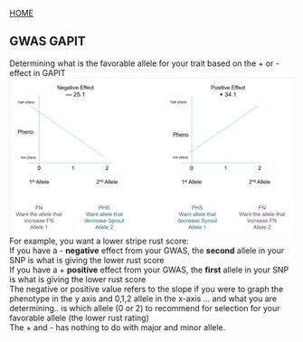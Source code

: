 [HOME](./index.html)

## GWAS GAPIT  
Determining what is the favorable allele for your trait based on the + or - effect in GAPIT   
![](./img/GAPITallele.png)  
For example, you want a lower stripe rust score:  
If you have a - **negative** effect from your GWAS, the **second** allele in your SNP is what is giving the lower rust score  
If you have a + **positive** effect from your GWAS, the **first**  allele in your SNP is what is giving the lower rust score  
The negative or positive value refers to the slope if you were to graph the phenotype in the y axis and 0,1,2 allele in the x-axis ... and what you are determining.. is which allele (0 or 2) to recommend for selection for your favorable allele (the lower rust rating)  
The + and - has nothing to do with major and minor allele.  
